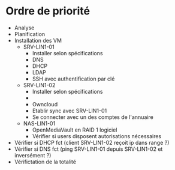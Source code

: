 # Ordre de priorité

* Analyse
* Planification
* Installation des VM
  * SRV-LIN1-01
    * Installer selon spécifications
    * DNS
    * DHCP
    * LDAP
    * SSH avec authentification par clé
  * SRV-LIN1-02
    * Installer selon spécifications
    *
    * Owncloud
    * Etablir sync avec SRV-LIN1-01
    * Se connecter avec un des comptes de l'annuaire
  * NAS-LIN1-01
    * OpenMediaVault en RAID 1 logiciel
    * Vérifier si users disposent autorisations nécessaires
* Vérifier si DHCP fct (client SRV-LIN1-02 reçoit ip dans range ?)
* Vérifier si DNS fct (ping SRV-LIN1-01 depuis SRV-LIN1-02 et inversément ?)
* Vérifictation de la totalité
